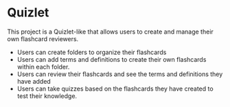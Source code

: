 # Quizlet
This project is a Quizlet-like that allows users to create and manage their own flashcard reviewers.
- Users can create folders to organize their flashcards
- Users can add terms and definitions to create their own flashcards within each folder.
- Users can review their flashcards and see the terms and definitions they have added
- Users can take quizzes based on the flashcards they have created to test their knowledge.
